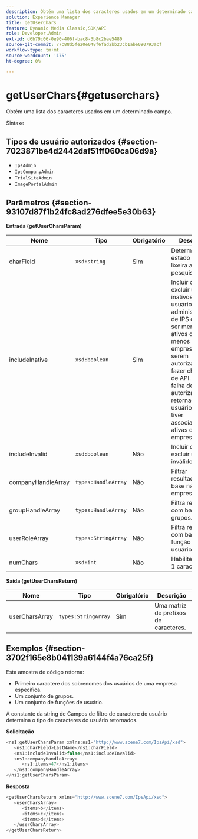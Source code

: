 ```yaml
---
description: Obtém uma lista dos caracteres usados em um determinado campo.
solution: Experience Manager
title: getUserChars
feature: Dynamic Media Classic,SDK/API
role: Developer,Admin
exl-id: d6b79c06-0e90-406f-bac8-3b8c2bae5480
source-git-commit: 77c88d5fe20e048f6fad2bb23cb1abe090793acf
workflow-type: tm+mt
source-wordcount: '175'
ht-degree: 0%

---
```


# getUserChars{#getuserchars}

Obtém uma lista dos caracteres usados em um determinado campo.

Sintaxe

## Tipos de usuário autorizados {#section-7023871be4d2442daf51ff060ca06d9a}

* `IpsAdmin`
* `IpsCompanyAdmin`
* `TrialSiteAdmin`
* `ImagePortalAdmin`

## Parâmetros {#section-93107d87f1b24fc8ad276dfee5e30b63}

**Entrada (getUserCharsParam)**

| Nome | Tipo | Obrigatório | Descrição |
|---|---|---|---|
| charField | `xsd:string` | Sim | Determina o estado da lixeira a ser pesquisado. |
| includeInative | `xsd:boolean` | Sim | Incluir ou excluir usuários inativos. Os usuários não administradores de IPS devem ser membros ativos de pelo menos uma empresa para serem autorizados a fazer chamadas de API. Uma falha de autorização é retornada se o usuário não tiver associações ativas da empresa. |
| includeInvalid | `xsd:boolean` | Não | Incluir ou excluir usuários inválidos. |
| companyHandleArray | `types:HandleArray` | Não | Filtrar resultados com base na empresa. |
| groupHandleArray | `types:HandleArray` | Não | Filtra resultados com base em grupos. |
| userRoleArray | `types:StringArray` | Não | Filtra resultados com base na função do usuário. |
| numChars | `xsd:int` | Não | Habilite mais de 1 caractere. |

**Saída (getUserCharsReturn)**

| Nome | Tipo | Obrigatório | Descrição |
|---|---|---|---|
| userCharsArray | `types:StringArray` | Sim | Uma matriz de prefixos de caracteres. |

## Exemplos {#section-3702f165e8b041139a6144f4a76ca25f}

Esta amostra de código retorna:

* Primeiro caractere dos sobrenomes dos usuários de uma empresa específica.
* Um conjunto de grupos.
* Um conjunto de funções de usuário.

A constante da string de Campos de filtro de caractere do usuário determina o tipo de caracteres do usuário retornados.

**Solicitação**

```java
<ns1:getUserCharsParam xmlns:ns1="http://www.scene7.com/IpsApi/xsd">
   <ns1:charField>LastName</ns1:charField>
   <ns1:includeInvalid>false</ns1:includeInvalid>
   <ns1:companyHandleArray>
      <ns1:items>47</ns1:items>
   </ns1:companyHandleArray>
</ns1:getUserCharsParam>
```

**Resposta**

```java
<getUserCharsReturn xmlns="http://www.scene7.com/IpsApi/xsd">
   <userCharsArray>
      <items>b</items>
      <items>c</items>
      <items>d</items>
   </userCharsArray>
</getUserCharsReturn>
```
